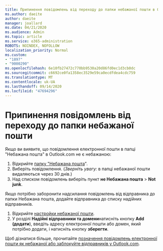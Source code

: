 ```yaml
---
title: Припинення повідомлень від переходу до папки небажаної пошти в Outlook.com
ms.author: daeite
author: daeite
manager: joallard
ms.date: 04/21/2020
ms.audience: Admin
ms.topic: article
ms.service: o365-administration
ROBOTS: NOINDEX, NOFOLLOW
localization_priority: Normal
ms.custom:
- "1897"
- "9000290"
ms.openlocfilehash: 6e10fb27472c770bb9530a20d86fd0ec1d3cb0dc
ms.sourcegitcommit: c6692ce0fa1358ec3529e59ca0ecdfdea4cdc759
ms.translationtype: MT
ms.contentlocale: uk-UA
ms.lasthandoff: 09/14/2020
ms.locfileid: "47694296"
---
```

# <a name="stop-messages-from-going-to-your-junk-email-folder"></a>Припинення повідомлень від переходу до папки небажаної пошти

Якщо ви виявите, що повідомлення електронної пошти в папці "Небажана пошта" в Outlook.com не є небажаною:

1. Відкрийте [папку "Небажана пошта](https://outlook.live.com/mail/junkemail)".
1. Виберіть повідомлення. (*Зверніть увагу:* в папці небажаної пошти видаляються через 30 днів.)
1. Над списком повідомлень виберіть пункт **не Небажана пошта**  >  **Not junk**.

Якщо потрібно заборонити надсилання повідомлень від відправника до папки Небажана пошта, додайте відправника до списку надійних відправників.

1. Відкрийте [настройки небажаної пошти](https://go.microsoft.com/fwlink/?linkid=2035804).
1. У розділі **Надійні відправники та домени**натисніть кнопку **Add (додати**), введіть адресу електронної пошти або домен, який потрібно додати, і натисніть кнопку **зберегти**.

Щоб дізнатися більше, прочитайте [позначення повідомлень електронної пошти як небажаної або заблокуйте відправників у Outlook.com](https://support.office.com/article/a3ece97b-82f8-4a5e-9ac3-e92fa6427ae4?wt.mc_id=Office_Outlook_com_Alchemy).
